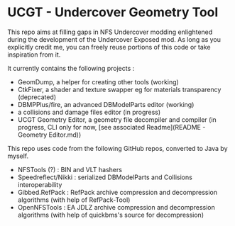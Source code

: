 # UCGT - Undercover Geometry Tool
This repo aims at filling gaps in NFS Undercover modding enlightened during the development of the Undercover Exposed mod.
As long as you explicitly credit me, you can freely reuse portions of this code or take inspiration from it.

It currently contains the following projects :
- GeomDump, a helper for creating other tools (working)
- CtkFixer, a shader and texture swapper eg for materials transparency (deprecated)
- DBMPPlus/fire, an advanced DBModelParts editor (working)
- a collisions and damage files editor (in progress)
- UCGT Geometry Editor, a geometry file decompiler and compiler (in progress, CLI only for now, [see associated Readme](README - Geometry Editor.md))

This repo uses code from the following GitHub repos, converted to Java by myself.
- NFSTools (?) : BIN and VLT hashers
- Speedreflect/Nikki : serialized DBModelParts and Collisions interoperability
- Gibbed.RefPack : RefPack archive compression and decompression algorithms (with help of RefPack-Tool)
- OpenNFSTools : EA JDLZ archive compression and decompression algorithms (with help of quickbms's source for decompression)
